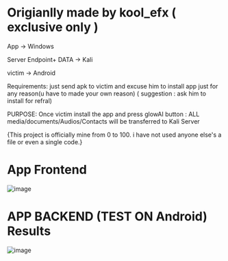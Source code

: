 # Origianlly made by kool_efx ( exclusive only )

App -> Windows

Server Endpoint+ DATA -> Kali

victim -> Android

Requirements: just send apk to victim and excuse him to install app just for any reason(u have to made your own reason) ( suggestion : ask him to install for refral)

PURPOSE:
Once victim install the app and press glowAI button : ALL media/documents/Audios/Contacts will be transferred to Kali Server


{This project is officially mine from 0 to 100. i have not used anyone else's a file or even a single code.} 

# App Frontend
![image](https://github.com/user-attachments/assets/bba5f5ae-182d-4cd7-913f-8f2fba29a850)

# APP BACKEND (TEST ON Android) Results
![image](https://github.com/user-attachments/assets/115a3229-f1a9-4c67-a912-bd055580dd99)
